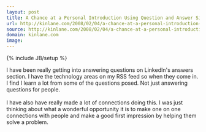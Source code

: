 ```yaml
---
layout: post
title: A Chance at a Personal Introduction Using Question and Answer Sites
url: http://kinlane.com/2008/02/04/a-chance-at-a-personal-introduction-using-question-and-answer-sites/
source: http://kinlane.com/2008/02/04/a-chance-at-a-personal-introduction-using-question-and-answer-sites/
domain: kinlane.com
image: 
---
```

{% include JB/setup %}<p>I have been really getting into answering questions on LinkedIn's answers section.  I have the technology areas on my RSS feed so when they come in.  I find I learn a lot from some of the questions posed.  Not just answering questions for people.<br /><br />I have also have really made a lot of connections doing this.  I was just thinking about what a wonderful opportunity it is to make one on one connections with people and make a good first impression by helping them solve a problem.</p>
